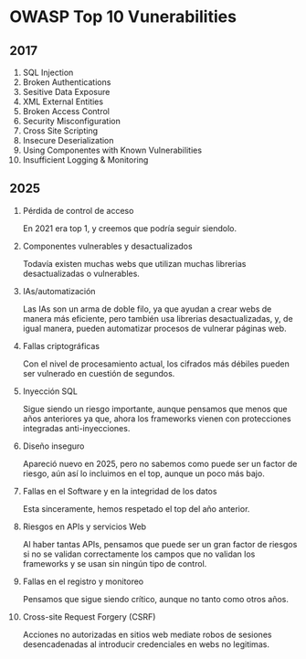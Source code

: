 # OWASP Top 10 Vunerabilities

## 2017

1. SQL Injection
2. Broken Authentications
3. Sesitive Data Exposure
4. XML External Entities
5. Broken Access Control
6. Security Misconfiguration
7. Cross Site Scripting
8. Insecure Deserialization
9. Using Componentes with Known Vulnerabilities
10. Insufficient Logging & Monitoring

## 2025

1. Pérdida de control de acceso

   En 2021 era top 1, y creemos que podría seguir siendolo.

2. Componentes vulnerables y desactualizados

   Todavía existen muchas webs que utilizan muchas librerias desactualizadas o vulnerables.

3. IAs/automatización

   Las IAs son un arma de doble filo, ya que ayudan a crear webs de manera más eficiente, pero también usa librerias desactualizadas, y, de igual manera, pueden automatizar procesos de vulnerar páginas web.

4. Fallas criptográficas

   Con el nivel de procesamiento actual, los cifrados más débiles pueden ser vulnerado en cuestión de segundos.

5. Inyección SQL

   Sigue siendo un riesgo importante, aunque pensamos que menos que años anteriores ya que, ahora los frameworks vienen con protecciones integradas anti-inyecciones.

6. Diseño inseguro

   Apareció nuevo en 2025, pero no sabemos como puede ser un factor de riesgo, aún así lo incluimos en el top, aunque un poco más bajo.

7. Fallas en el Software y en la integridad de los datos

   Esta sinceramente, hemos respetado el top del año anterior.

8. Riesgos en APIs y servicios Web

   Al haber tantas APIs, pensamos que puede ser un gran factor de riesgos si no se validan correctamente los campos que no validan los frameworks y se usan sin ningún tipo de control.

9. Fallas en el registro y monitoreo

   Pensamos que sigue siendo crítico, aunque no tanto como otros años.

10. Cross-site Request Forgery (CSRF)

    Acciones no autorizadas en sitios web mediate robos de sesiones desencadenadas al introducir credenciales en webs no legitimas.

